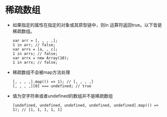# 稀疏数组
* 如果指定的属性在指定的对象或其原型链中，则in 运算符返回true。以下皆是稀疏数组。
    ```
    var arr = [, , , ,];
    1 in arr; // false;
    var arrs = [a, , c];
    1 in arrs; // false;
    var arrx = new Array(10);
    1 in arrx; // false;
    ```
* 稀疏数组不会被map方法处理
    ```
    [, , , ,].map(() => 1); // [, , , ,]
    [, , , ,][0] === undefined; // true
    ```
* 值为空字符串或者undefined的数组并不是稀疏数组
    ```
    [undefined, undefined, undefined, undefined, undefined].map(() => 1); // [1, 1, 1, 1, 1]
    ```

